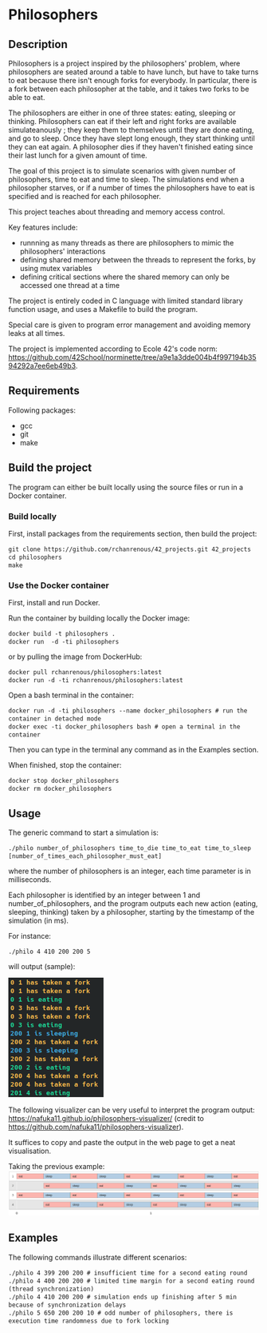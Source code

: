 # Philosophers

## Description

Philosophers is a project inspired by the philosophers' problem, where philosophers are seated around a table to have lunch, but have to take turns to eat because there isn't enough forks for everybody. In particular, there is a fork between each philosopher at the table, and it takes two forks to be able to eat.

The philosophers are either in one of three states: eating, sleeping or thinking. Philosophers can eat if their left and right forks are available simulateanously ; they keep them to themselves until they are done eating, and go to sleep. Once they have slept long enough, they start thinking until they can eat again. A philosopher dies if they haven't finished eating since their last lunch for a given amount of time. 

The goal of this project is to simulate scenarios with given number of philosophers, time to eat and time to sleep. The simulations end when a philosopher starves, or if a number of times the philosophers have to eat is specified and is reached for each philosopher.

This project teaches about threading and memory access control.

Key features include: 
- runnning as many threads as there are philosophers to mimic the philosophers' interactions
- defining shared memory between the threads to represent the forks, by using mutex variables
- defining critical sections where the shared memory can only be accessed one thread at a time 

The project is entirely coded in C language with limited standard library function usage, and uses a Makefile to build the program.

Special care is given to program error management and avoiding memory leaks at all times.

The project is implemented according to Ecole 42's code norm: https://github.com/42School/norminette/tree/a9e1a3dde004b4f997194b3594292a7ee6eb49b3.

## Requirements

Following packages:
- gcc
- git
- make

## Build the project

The program can either be built locally using the source files or run in a Docker container.

### Build locally

First, install packages from the requirements section, then build the project:
```
git clone https://github.com/rchanrenous/42_projects.git 42_projects
cd philosophers
make
```

### Use the Docker container

First, install and run Docker.

Run the container by building locally the Docker image:
```
docker build -t philosophers .
docker run  -d -ti philosophers
```
or by pulling the image from DockerHub:
```
docker pull rchanrenous/philosophers:latest
docker run -d -ti rchanrenous/philosophers:latest
```
Open a bash terminal in the container:
```
docker run -d -ti philosophers --name docker_philosophers # run the container in detached mode
docker exec -ti docker_philosophers bash # open a terminal in the container
```
Then you can type in the terminal any command as in the Examples section.

When finished, stop the container:
```
docker stop docker_philosophers
docker rm docker_philosophers
```

## Usage

The generic command to start a simulation is:
```
./philo number_of_philosophers time_to_die time_to_eat time_to_sleep
[number_of_times_each_philosopher_must_eat]
```
where the number of philosophers is an integer, each time parameter is in milliseconds.

Each philosopher is identified by an integer between 1 and number_of_philosophers, and the program outputs each new action (eating, sleeping, thinking) taken by a philosopher, starting by the timestamp of the simulation (in ms). 

For instance:
```
./philo 4 410 200 200 5
```
will output (sample):

![philo_output](img/philo_output.png)

The following visualizer can be very useful to interpret the program output: https://nafuka11.github.io/philosophers-visualizer/ (credit to https://github.com/nafuka11/philosophers-visualizer).

It suffices to copy and paste the output in the web page to get a neat visualisation.

Taking the previous example:
![philo_viz](img/philo_viz.png)

## Examples

The following commands illustrate different scenarios:
```
./philo 4 399 200 200 # insufficient time for a second eating round
./philo 4 400 200 200 # limited time margin for a second eating round (thread synchronization)
./philo 4 410 200 200 # simulation ends up finishing after 5 min because of synchronization delays
./philo 5 650 200 200 10 # odd number of philosophers, there is execution time randomness due to fork locking 
```
